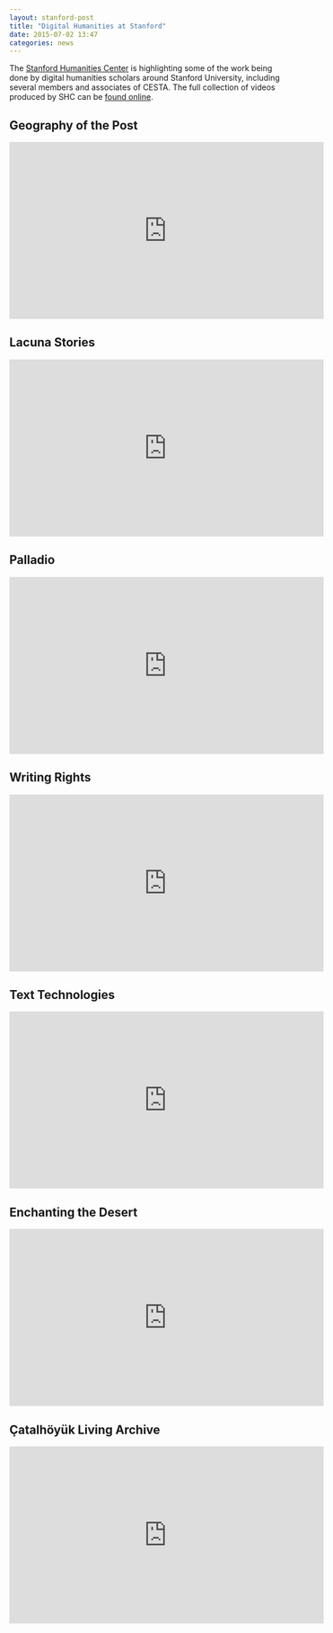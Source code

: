 ```yaml
---
layout: stanford-post
title: "Digital Humanities at Stanford"
date: 2015-07-02 13:47
categories: news
---
```


The [Stanford Humanities Center](http://shc.stanford.edu/digital-humanities) is highlighting some of the work being done by digital humanities scholars around Stanford University, including several members and associates of CESTA. The full collection of videos produced by SHC can be [found online](http://shc.stanford.edu/video-category/digital-humanities). 

## Geography of the Post

<iframe width="560" height="315" src="https://www.youtube.com/embed/K_Q2olSSk4Y" frameborder="0" allowfullscreen></iframe>

## Lacuna Stories

<iframe width="560" height="315" src="https://www.youtube.com/embed/3JVu6n2SbCU" frameborder="0" allowfullscreen></iframe>

## Palladio

<iframe width="560" height="315" src="https://www.youtube.com/embed/nUUVgWxeATs" frameborder="0" allowfullscreen></iframe>

## Writing Rights

<iframe width="560" height="315" src="https://www.youtube.com/embed/ew7Ek-hNO18" frameborder="0" allowfullscreen></iframe>

## Text Technologies

<iframe width="560" height="315" src="https://www.youtube.com/embed/wQKmktxYcsc" frameborder="0" allowfullscreen></iframe>

## Enchanting the Desert

<iframe width="560" height="315" src="https://www.youtube.com/embed/P-6Ci1rGmQQ" frameborder="0" allowfullscreen></iframe>

##  Çatalhöyük Living Archive

<iframe width="560" height="315" src="https://www.youtube.com/embed/IycpOCdzTIc" frameborder="0" allowfullscreen></iframe>

